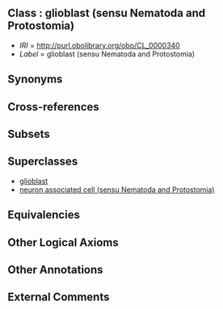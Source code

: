 
## Class : glioblast (sensu Nematoda and Protostomia)

 * *IRI* = http://purl.obolibrary.org/obo/CL_0000340
 * *Label* = glioblast (sensu Nematoda and Protostomia)

## Synonyms


## Cross-references


## Subsets


## Superclasses

 * [glioblast](../../CL/30/CL_0000030.md)
 * [neuron associated cell (sensu Nematoda and Protostomia)](../../CL/30/CL_0000130.md)

## Equivalencies


## Other Logical Axioms


## Other Annotations


## External Comments

